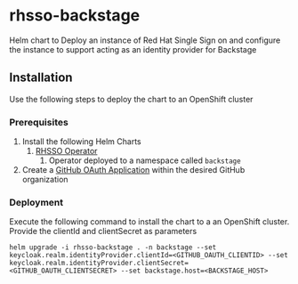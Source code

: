 # rhsso-backstage

Helm chart to Deploy an instance of Red Hat Single Sign on and configure the instance to support acting as an identity provider for Backstage

## Installation

Use the following steps to deploy the chart to an OpenShift cluster

### Prerequisites

1. Install the following Helm Charts
    1. [RHSSO Operator](../operator/values-rhsso-operator.yaml)
       1. Operator deployed to a namespace called `backstage`
2. Create a [GitHub OAuth Application](https://docs.github.com/en/developers/apps/building-oauth-apps/creating-an-oauth-app) within the desired GitHub organization

### Deployment

Execute the following command to install the chart to a an OpenShift cluster. Provide the clientId and clientSecret as parameters

```shell
helm upgrade -i rhsso-backstage . -n backstage --set keycloak.realm.identityProvider.clientId=<GITHUB_OAUTH_CLIENTID> --set keycloak.realm.identityProvider.clientSecret=<GITHUB_OAUTH_CLIENTSECRET> --set backstage.host=<BACKSTAGE_HOST>
